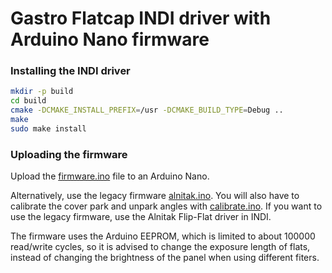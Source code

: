 # Gastro Flatcap INDI driver with Arduino Nano firmware

### Installing the INDI driver
```sh
mkdir -p build
cd build
cmake -DCMAKE_INSTALL_PREFIX=/usr -DCMAKE_BUILD_TYPE=Debug ..
make
sudo make install
```


### Uploading the firmware

Upload the [firmware.ino](firmware/firmware.ino) file to an Arduino Nano.

Alternatively, use the legacy firmware [alnitak.ino](firmware/legacy/alnitak.ino). You will also have to calibrate the cover park and unpark angles with [calibrate.ino](firmware/legacy/calibrate.ino). If you want to use the legacy firmware, use the Alnitak Flip-Flat driver in INDI.


The firmware uses the Arduino EEPROM, which is limited to about 100000 read/write cycles, so it is advised to change the exposure length of flats, instead of changing the brightness of the panel when using different fiters.